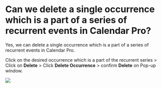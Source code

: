 # Can we delete a single occurrence which is a part of a series of recurrent events in Calendar Pro?

<p class="no-margin">Yes, we can delete a single occurrence which is a part of a series of recurrent events in Calendar Pro.</p>
<p class="no-margin"></p>
<p class="no-margin">Click on the desired occurrence which is a part of the recurrent series &gt; Click on <b>Delete</b> &gt; Click <b>Delete Occurrence</b> &gt; confirm <b>Delete</b> on Pop-up window.</p>
<p class="no-margin"></p>
<div class="intercom-container"><img src="/assets/img/teams-pro/image_49.png"></div>

<Intercom />
<Hubspot />
<Clarity />
<GoogleAnalytics />

